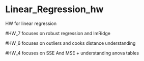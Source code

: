 # Linear_Regression_hw
HW for linear regression 

#HW_7 focuses on robust regression and lmRidge 

#HW_6 focuses on outliers and cooks distance understanding 

#HW_4 focuses on SSE And MSE + understanding anova tables 
